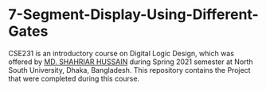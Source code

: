 # 7-Segment-Display-Using-Different-Gates 


CSE231 is an introductory course on Digital Logic Design, which was offered by [MD. SHAHRIAR HUSSAIN](http://ece.northsouth.edu/people/md-shahriar-hussain/) during Spring 2021 semester at North South University, Dhaka, Bangladesh. This repository contains the Project that were completed during this course.
